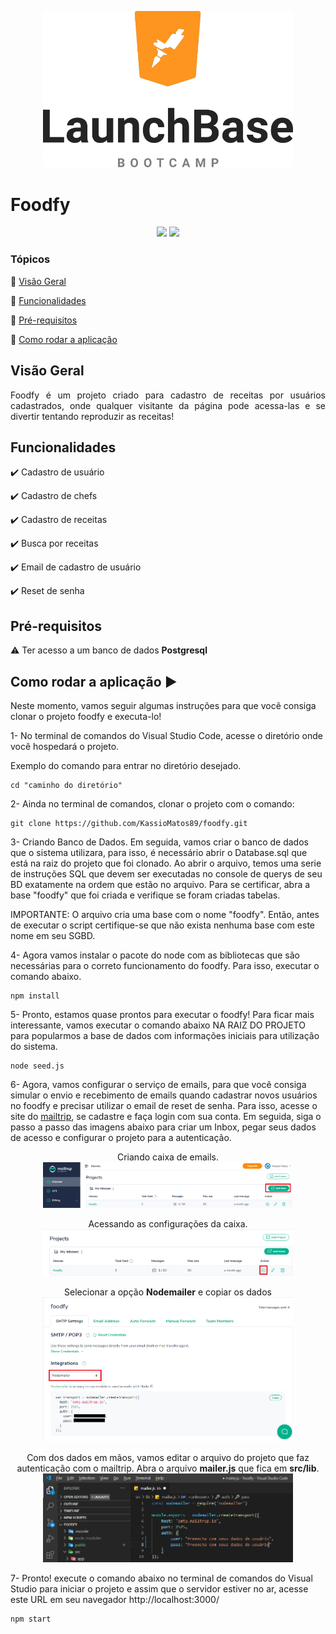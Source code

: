 <p align="center">
  <img alt="Launchbase" src="/public/assets/LaunchBase.png" width="400" style="max-width:100%;">
</p>

# Foodfy

<p align="center">
  <img src="http://img.shields.io/static/v1?label=License&message=MIT&color=green&style=for-the-badge"/>
  <img src="http://img.shields.io/static/v1?label=STATUS&message=CONCLUIDO&color=GREEN&style=for-the-badge"/>
</p>

### Tópicos 

:small_blue_diamond: [Visão Geral](#visão-geral)

:small_blue_diamond: [Funcionalidades](#funcionalidades)

:small_blue_diamond: [Pré-requisitos](#pré-requisitos)

:small_blue_diamond: [Como rodar a aplicação](#como-rodar-a-aplicação)

## Visão Geral
<p align="justify">
  Foodfy é um projeto criado para cadastro de receitas por usuários cadastrados, onde qualquer visitante da página pode acessa-las e se divertir tentando reproduzir as receitas!
</p>

## Funcionalidades
:heavy_check_mark: Cadastro de usuário

:heavy_check_mark: Cadastro de chefs

:heavy_check_mark: Cadastro de receitas

:heavy_check_mark: Busca por receitas

:heavy_check_mark: Email de cadastro de usuário

:heavy_check_mark: Reset de senha

## Pré-requisitos
:warning: Ter acesso a um banco de dados <strong>Postgresql</strong>

## Como rodar a aplicação :arrow_forward:
Neste momento, vamos seguir algumas instruções para que você consiga clonar o projeto foodfy e executa-lo!

1- No terminal de comandos do Visual Studio Code, acesse o diretório onde você hospedará o projeto.

Exemplo do comando para entrar no diretório desejado.
```
cd "caminho do diretório"
```


2- Ainda no terminal de comandos, clonar o projeto com o comando:

```
git clone https://github.com/KassioMatos89/foodfy.git
```

3- Criando Banco de Dados.
Em seguida, vamos criar o banco de dados que o sistema utilizara, para isso, 
é necessário abrir o Database.sql que está na raiz do projeto que foi clonado.
Ao abrir o arquivo, temos uma serie de instruções SQL que devem ser executadas no console de querys de seu BD exatamente na ordem que estão no arquivo.
Para se certificar, abra a base "foodfy" que foi criada e verifique se foram criadas tabelas.

IMPORTANTE: O arquivo cria uma base com o nome "foodfy". Então, antes de executar o script certifique-se 
que não exista nenhuma base com este nome em seu SGBD.

4- Agora vamos instalar o pacote do node com as bibliotecas que são necessárias para o correto funcionamento do foodfy.
Para isso, executar o comando abaixo.

```
npm install
```
5- Pronto, estamos quase prontos para executar o foodfy! 
Para ficar mais interessante, vamos executar o comando abaixo  NA RAIZ DO PROJETO para popularmos a base de dados com informações iniciais para utilização do sistema.

```
node seed.js
```

6- Agora, vamos configurar o serviço de emails, para que você consiga simular o envio e recebimento de emails quando cadastrar novos usuários no foodfy e precisar utilizar o email de reset de senha. Para isso, acesse o site do <a href="https://mailtrap.io/">mailtrip</a>, se cadastre e faça login com sua conta. Em seguida, siga o passo a passo das imagens abaixo para criar um Inbox, pegar seus dados de acesso e configurar o projeto para a autenticação.

<p align="center">
  Criando caixa de emails.
  <img alt="Launchbase" src="/public/assets/1-Mailtrip.png" width="400" style="max-width:100%;">
</p>
<p align="center">
  Acessando as configurações da caixa.
  <img alt="Launchbase" src="/public/assets/2-Mailtrip.png" width="400" style="max-width:100%;">
</p>
<p align="center">
  Selecionar a opção <strong>Nodemailer</strong> e copiar os dados
  <img alt="Launchbase" src="/public/assets/3-Mailtrip.png" width="400" style="max-width:100%;">
</p>
<p align="center">
  Com dos dados em mãos, vamos editar o arquivo do projeto que faz autenticação com o mailtrip. Abra o arquivo <strong>mailer.js</strong> que fica em <strong>src/lib</strong>.
  <img alt="Launchbase" src="/public/assets/4-Mailtrip.png" width="400" style="max-width:100%;">
</p>

7- Pronto! execute o comando abaixo no terminal de comandos do Visual Studio para iniciar o projeto e assim que o servidor estiver no ar, acesse este URL em seu navegador http://localhost:3000/

```
npm start
```



